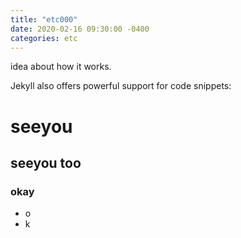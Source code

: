 ```yaml
---
title: "etc000"
date: 2020-02-16 09:30:00 -0400
categories: etc
---
```

idea about how it works.

Jekyll also offers powerful support for code snippets:
# seeyou
## seeyou too
### okay
* o
* k
